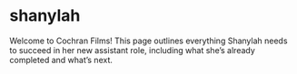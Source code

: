 # shanylah
Welcome to Cochran Films! This page outlines everything Shanylah needs to succeed in her new assistant role, including what she’s already completed and what’s next.
